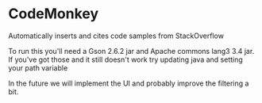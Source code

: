 # CodeMonkey
Automatically inserts and cites code samples from StackOverflow

To run this you'll need a Gson 2.6.2 jar and Apache commons lang3 3.4 jar.
If you've got those and it still doesn't work try updating java and setting your path variable

In the future we will implement the UI and probably improve the filtering a bit.

